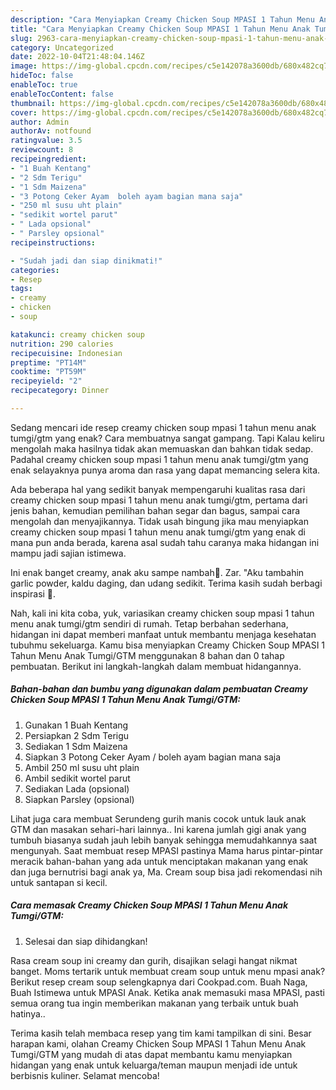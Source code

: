 ```yaml
---
description: "Cara Menyiapkan Creamy Chicken Soup MPASI 1 Tahun Menu Anak Tumgi/GTM yang Lezat Sekali, Buat Buka Puasa Sempurna"
title: "Cara Menyiapkan Creamy Chicken Soup MPASI 1 Tahun Menu Anak Tumgi/GTM yang Lezat Sekali, Buat Buka Puasa Sempurna"
slug: 2963-cara-menyiapkan-creamy-chicken-soup-mpasi-1-tahun-menu-anak-tumgi-gtm-yang-lezat-sekali-buat-buka-puasa-sempurna
category: Uncategorized
date: 2022-10-04T21:48:04.146Z
image: https://img-global.cpcdn.com/recipes/c5e142078a3600db/680x482cq70/creamy-chicken-soup-mpasi-1-tahun-menu-anak-tumgigtm-foto-resep-utama.jpg
hideToc: false
enableToc: true
enableTocContent: false
thumbnail: https://img-global.cpcdn.com/recipes/c5e142078a3600db/680x482cq70/creamy-chicken-soup-mpasi-1-tahun-menu-anak-tumgigtm-foto-resep-utama.jpg
cover: https://img-global.cpcdn.com/recipes/c5e142078a3600db/680x482cq70/creamy-chicken-soup-mpasi-1-tahun-menu-anak-tumgigtm-foto-resep-utama.jpg
author: Admin
authorAv: notfound
ratingvalue: 3.5
reviewcount: 8
recipeingredient:
- "1 Buah Kentang"
- "2 Sdm Terigu"
- "1 Sdm Maizena"
- "3 Potong Ceker Ayam  boleh ayam bagian mana saja"
- "250 ml susu uht plain"
- "sedikit wortel parut"
- " Lada opsional"
- " Parsley opsional"
recipeinstructions:

- "Sudah jadi dan siap dinikmati!"
categories:
- Resep
tags:
- creamy
- chicken
- soup

katakunci: creamy chicken soup 
nutrition: 290 calories
recipecuisine: Indonesian
preptime: "PT14M"
cooktime: "PT59M"
recipeyield: "2"
recipecategory: Dinner

---
```



Sedang mencari ide resep creamy chicken soup mpasi 1 tahun menu anak tumgi/gtm yang enak? Cara membuatnya sangat gampang. Tapi Kalau keliru mengolah maka hasilnya tidak akan memuaskan dan bahkan tidak sedap. Padahal creamy chicken soup mpasi 1 tahun menu anak tumgi/gtm yang enak selayaknya punya aroma dan rasa yang dapat memancing selera kita.


Ada beberapa hal yang sedikit banyak mempengaruhi kualitas rasa dari creamy chicken soup mpasi 1 tahun menu anak tumgi/gtm, pertama dari jenis bahan, kemudian pemilihan bahan segar dan bagus, sampai cara mengolah dan menyajikannya. Tidak usah bingung jika mau menyiapkan creamy chicken soup mpasi 1 tahun menu anak tumgi/gtm yang enak di mana pun anda berada, karena asal sudah tahu caranya maka hidangan ini mampu jadi sajian istimewa.

Ini enak banget creamy, anak aku sampe nambah🤩. Zar. &#34;Aku tambahin garlic powder, kaldu daging, dan udang sedikit. Terima kasih sudah berbagi inspirasi 🫰.


Nah, kali ini kita coba, yuk, variasikan creamy chicken soup mpasi 1 tahun menu anak tumgi/gtm sendiri di rumah. Tetap berbahan sederhana, hidangan ini dapat memberi manfaat untuk membantu menjaga kesehatan tubuhmu sekeluarga. Kamu bisa menyiapkan Creamy Chicken Soup MPASI 1 Tahun Menu Anak Tumgi/GTM menggunakan 8 bahan dan 0 tahap pembuatan. Berikut ini langkah-langkah dalam membuat hidangannya.

<!--inarticleads1-->

##### Bahan-bahan dan bumbu yang digunakan dalam pembuatan Creamy Chicken Soup MPASI 1 Tahun Menu Anak Tumgi/GTM:

1. Gunakan 1 Buah Kentang
1. Persiapkan 2 Sdm Terigu
1. Sediakan 1 Sdm Maizena
1. Siapkan 3 Potong Ceker Ayam / boleh ayam bagian mana saja
1. Ambil 250 ml susu uht plain
1. Ambil sedikit wortel parut
1. Sediakan  Lada (opsional)
1. Siapkan  Parsley (opsional)


Lihat juga cara membuat Serundeng gurih manis cocok untuk lauk anak GTM dan masakan sehari-hari lainnya.. Ini karena jumlah gigi anak yang tumbuh biasanya sudah jauh lebih banyak sehingga memudahkannya saat mengunyah. Saat membuat resep MPASI pastinya Mama harus pintar-pintar meracik bahan-bahan yang ada untuk menciptakan makanan yang enak dan juga bernutrisi bagi anak ya, Ma. Cream soup bisa jadi rekomendasi nih untuk santapan si kecil. 

<!--inarticleads2-->

##### Cara memasak Creamy Chicken Soup MPASI 1 Tahun Menu Anak Tumgi/GTM:


1. Selesai dan siap dihidangkan!

Rasa cream soup ini creamy dan gurih, disajikan selagi hangat nikmat banget. Moms tertarik untuk membuat cream soup untuk menu mpasi anak? Berikut resep cream soup selengkapnya dari Cookpad.com. Buah Naga, Buah Istimewa untuk MPASI Anak. Ketika anak memasuki masa MPASI, pasti semua orang tua ingin memberikan makanan yang terbaik untuk buah hatinya.. 

Terima kasih telah membaca resep yang tim kami tampilkan di sini. Besar harapan kami, olahan Creamy Chicken Soup MPASI 1 Tahun Menu Anak Tumgi/GTM yang mudah di atas dapat membantu kamu menyiapkan hidangan yang enak untuk keluarga/teman maupun menjadi ide untuk berbisnis kuliner. Selamat mencoba!
